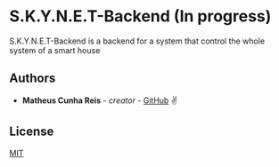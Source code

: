 # S.K.Y.N.E.T-Backend (In progress)

S.K.Y.N.E.T-Backend is a backend for a system that control the whole system of a smart house

## Authors

* **Matheus Cunha Reis** - *creator* - [GitHub](https://github.com/matheuscr30) ✌

## License
[MIT](https://choosealicense.com/licenses/mit/)
